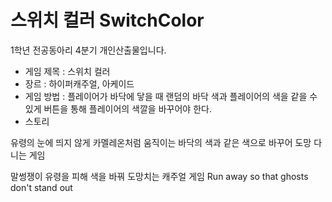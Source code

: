 # 스위치 컬러 SwitchColor

1학년 전공동아리 4분기 개인산출물입니다.


- 게임 제목 : 스위치 컬러
- 장르 : 하이퍼캐주얼, 아케이드
- 게임 방법 : 플레이어가 바닥에 닿을 때 랜덤의 바닥 색과 플레이어의 색을 같을 수 있게 버튼을 통해 플레이어의 색깔을 바꾸어야 한다.
- 스토리 

유령의 눈에 띄지 않게 카멜레온처럼 움직이는 바닥의 색과 같은 색으로 바꾸어 도망 다니는 게임

말썽쟁이 유령을 피해 색을 바꿔 도망치는 캐주얼 게임
Run away so that ghosts don't stand out
